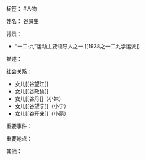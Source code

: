 标签： #人物

姓名：
谷景生

背景：
- “一二·九”运动主要领导人之一 [[1938之一二九学运派]]

描述：

社会关系：
- 女儿[[谷望江]]
- 女儿[[谷政协]]
- 女儿[[谷丹]]（小妹）
- 女儿[[谷望宁]]（小宁）
- 女儿[[谷开来]]（小丽）

重要事件：

重要地点：

其他：
